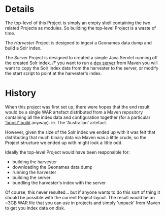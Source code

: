 Details
=====
The top-level of this Project is simply an empty shell containing the two related Projects as modules. So building the top-level Project is a waste of time.

The *Harvester* Project is designed to ingest a Geonames data dump and build a Solr index.

The *Server* Project is designed to created a simple Java Servlet running off the created Solr index. _IF_ you want to run a [dev server](DeveloperInstall.md) from Maven you will want to copy the Solr index data from the harvester to the server, or modify the start script to point at the harvester's index.

History
=====
When this project was first set up, there were hopes that the end result would be a single WAR artefact distributed from a Maven repository containing all the index data and configuration together (for a particular ['boost' build](BoostingResults.md) anyway). ie. The 'Australian' artefact.

However, given the size of the Solr index we ended up with it was felt that distributing that much binary data via Maven was a little crude, so the Project structure we ended up with might look a little odd.

Ideally the top-level Project would have been responsible for:
  * building the harvester
  * downloading the Geonames data dump
  * running the harvester
  * building the server
  * bundling the harvester's index with the server

Of course, this never resulted... but if anyone wants to do this sort of thing it should be possible with the current Project layout. The result would be an ~3GB WAR file that you can use in projects and simply 'unpack' from Maven to get you index data on disk.
